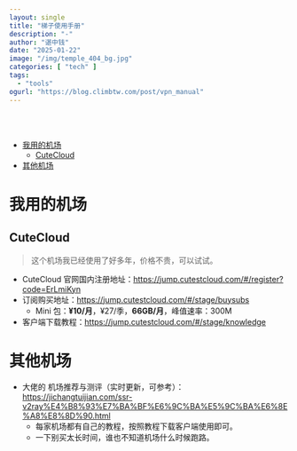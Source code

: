 ```yaml
---
layout: single
title: "梯子使用手册"
description: "-"
author: "谌中钱"
date: "2025-01-22"
image: "/img/temple_404_bg.jpg"
categories: [ "tech" ]
tags:
  - "tools"
ogurl: "https://blog.climbtw.com/post/vpn_manual"
---
```


<br />
<br />

<!-- @import "[TOC]" {cmd="toc" depthFrom=1 depthTo=6} -->

<!-- code_chunk_output -->

- [我用的机场](#我用的机场)
  - [CuteCloud](#cutecloud)
- [其他机场](#其他机场)

<!-- /code_chunk_output -->

# 我用的机场

## CuteCloud

> 这个机场我已经使用了好多年，价格不贵，可以试试。

- CuteCloud 官网国内注册地址：<https://jump.cutestcloud.com/#/register?code=ErLmiKyn>
- 订阅购买地址：<https://jump.cutestcloud.com/#/stage/buysubs>
    - Mini 包：**¥10/月**，¥27/季，**66GB/月**，峰值速率：300M
- 客户端下载教程：<https://jump.cutestcloud.com/#/stage/knowledge>

# 其他机场

- 大佬的 机场推荐与测评（实时更新，可参考）：<https://jichangtuijian.com/ssr-v2ray%E4%B8%93%E7%BA%BF%E6%9C%BA%E5%9C%BA%E6%8E%A8%E8%8D%90.html>
    - 每家机场都有自己的教程，按照教程下载客户端使用即可。
    - 一下别买太长时间，谁也不知道机场什么时候跑路。

